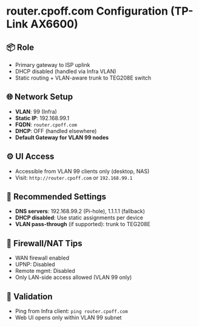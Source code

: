 # router.cpoff.com Configuration (TP-Link AX6600)

## 📦 Role
- Primary gateway to ISP uplink
- DHCP disabled (handled via Infra VLAN)
- Static routing + VLAN-aware trunk to TEG208E switch

## 🌐 Network Setup
- **VLAN**: 99 (Infra)
- **Static IP**: 192.168.99.1
- **FQDN**: `router.cpoff.com`
- **DHCP**: OFF (handled elsewhere)
- **Default Gateway for VLAN 99 nodes**

## ⚙️ UI Access

- Accessible from VLAN 99 clients only (desktop, NAS)
- Visit: `http://router.cpoff.com` or `192.168.99.1`

## 🔧 Recommended Settings

- **DNS servers**: 192.168.99.2 (Pi-hole), 1.1.1.1 (fallback)
- **DHCP disabled**: Use static assignments per device
- **VLAN pass-through** (if supported): trunk to TEG208E

## 🔐 Firewall/NAT Tips

- WAN firewall enabled  
- UPNP: Disabled  
- Remote mgmt: Disabled  
- Only LAN-side access allowed (VLAN 99 only)

## 🧪 Validation

- Ping from Infra client: `ping router.cpoff.com`
- Web UI opens only within VLAN 99 subnet
